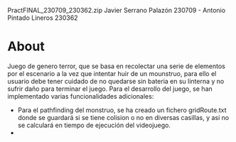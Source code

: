 PractFINAL_230709_230362.zip
Javier Serrano Palazón 230709 - Antonio Pintado Lineros 230362

# About

Juego de genero terror, que se basa en recolectar una serie de elementos por el escenario a la vez que intentar huir de un mounstruo,
para ello el usuario debe tener cuidado de no quedarse sin bateria en su linterna y no sufrir daño para terminar el juego.
Para el desarrollo del juego, se han implementado varias funcionalidades adicionales:
 - Para el pathfinding del monstruo, se ha creado un fichero gridRoute.txt donde se guardará si se tiene colision o no en diversas casillas, y así no se calculará
   en tiempo de ejecución del videojuego.
 - 
